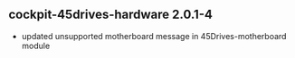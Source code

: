 ## cockpit-45drives-hardware 2.0.1-4

* updated unsupported motherboard message in 45Drives-motherboard module